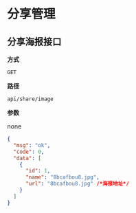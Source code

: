 # 分享管理

## 分享海报接口

**方式**

`GET`

**路径**

`api/share/image`

**参数**

none

```json
{
  "msg": "ok",
  "code": 0,
  "data": [
    {
      "id": 1,
      "name": "8bcafbou8.jpg",
      "url": "8bcafbou8.jpg" /*海报地址*/
    }
  ]
}
```
